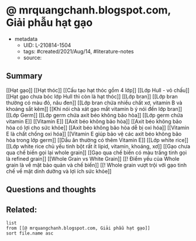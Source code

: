 # @ mrquangchanh.blogspot.com, Giải phẫu hạt gạo


- metadata
	- UID: L-210814-1504
	- tags: #created/2021/Aug/14, #literature-notes 
	- source: 

## Summary
[[Hạt gạo]]
[[Hạt thóc]]
[[Cấu tạo hạt thóc gồm 4 lớp]]
[[Lớp Hull - vỏ chấu]]
[[Hạt gạo chưa bóc lớp Hull thì còn là hạt thóc]]
[[Lớp bran]]
[[Lớp bran thường có màu đỏ, nâu đen]]
[[Lớp bran chứa nhiều chất xơ, vitamin B và khoáng sắt kẽm]]
[[Khi nói chà xát gạo mất vitamin b ý nói đến lớp bran]]
[[Lớp Germ]]
[[Lớp germ chứa axit béo không bão hòa]]
[[Lớp germ chứa vitamin E]]
[[Vitamin E]]
[[Axit béo không bão hòa]]
[[Axit béo không bão hòa có lợi cho sức khỏe]]
[[Axit béo không bão hòa dễ bị oxi hóa]]
[[Vitamin E là chất chống oxi hóa]]
[[Vitamin E giúp bảo vệ các axit béo không bão hòa trong lớp germ]]
[[Dầu ăn thường có thêm Vitamin E]]
[[Lớp white rice]]
[[Lớp white rice chủ yếu tinh bột rất ít lipid, vitamin, khoáng, xơ]]
[[Gạo chưa qua chế biến gọi lại whole grain]]
[[Gạo qua chế biến có màu trắng tinh gọi là refined grain]]
[[Whole Grain vs White Grain]]
[[! Điểm yếu của Whole grain là về mặt bảo quản và chế biến]]
[[! Whole grain vượt trội với gạo tinh chế về mặt dinh dưỡng và lợi ích sức khỏe]]



## Questions and thoughts


## Related:
```dataview
list
from [[@ mrquangchanh.blogspot.com, Giải phẫu hạt gạo]]
sort file.name asc
```
